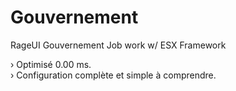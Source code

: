 # Gouvernement
RageUI Gouvernement Job work w/ ESX Framework

› Optimisé 0.00 ms. <br />
› Configuration complète et simple à comprendre. <br />
